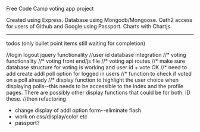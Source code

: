 Free Code Camp voting app project

Created using Express.  Database using Mongodb/Mongoose.  Oath2 access for users of Github and Google using Passport. Charts with Chartjs.







---------------------

todos (only bullet point items still waiting for completion)

//login logout jquery functionality
//user id database integration
//* voting functionality
//* voting front end/js file
//* voting api routes
//* make sure database structure for voting is working and user id + vote OK
//* need to add create addl poll option for logged in users
//* function to check if voted on a poll already
//* display function to highlight the user choice when displaying polls--this needs to be accessible to the index and the profile pages. There are possibly other display functions that could be for both.  ID these.
//then refactoring

* change display of addl option form--eliminate flash
* work on css/display/color etc
* passport?



